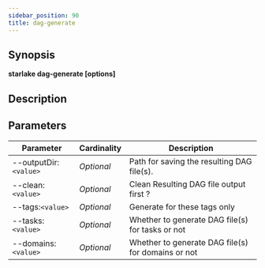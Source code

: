```yaml
---
sidebar_position: 90
title: dag-generate
---
```



## Synopsis

**starlake dag-generate [options]**

## Description


## Parameters

Parameter|Cardinality|Description
---|---|---
--outputDir:`<value>`|*Optional*|Path for saving the resulting DAG file(s).
--clean:`<value>`|*Optional*|Clean Resulting DAG file output first ?
--tags:`<value>`|*Optional*|Generate for these tags only
--tasks:`<value>`|*Optional*|Whether to generate DAG file(s) for tasks or not
--domains:`<value>`|*Optional*|Whether to generate DAG file(s) for domains or not